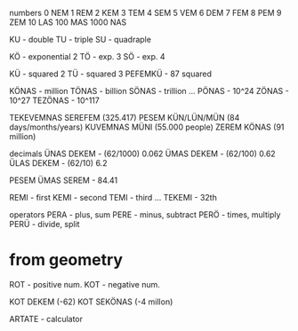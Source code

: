 numbers
0 NEM
1 REM
2 KEM
3 TEM
4 SEM
5 VEM
6 DEM
7 FEM
8 PEM
9 ZEM
10 LAS
100 MAS
1000 NAS

KU - double
TU - triple
SU - quadraple 

KÖ - exponential 2
TÖ - exp. 3
SÖ - exp. 4

KÜ - squared 2
TÜ - squared 3
PEFEMKÜ - 87 squared

KÖNAS - million
TÖNAS - billion
SÖNAS - trillion 
...
PÖNAS - 10^24
ZÖNAS - 10^27
TEZÖNAS - 10^117

TEKEVEMNAS SEREFEM (325.417)
PESEM KÜN/LÜN/MÜN (84 days/months/years)
KUVEMNAS MÜNI (55.000 people)
ZEREM KÖNAS (91 million)


decimals
ÜNAS DEKEM - (62/1000) 0.062
ÜMAS DEKEM - (62/100) 0.62
ÜLAS DEKEM - (62/10) 6.2

PESEM ÜMAS SEREM - 84.41

REMI - first
KEMI - second
TEMI - third
...
TEKEMI - 32th


operators
PERA - plus, sum
PERE - minus, subtract
PERÖ - times, multiply
PERÜ - divide, split

# from geometry
ROT - positive num.
KOT - negative num.

KOT DEKEM (-62)
KOT SEKÖNAS (-4 millon)

ARTATE - calculator